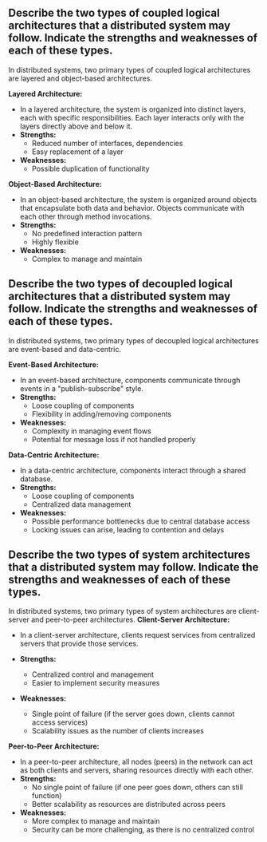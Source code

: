 ## Describe the two types of coupled logical architectures that a distributed system may follow. Indicate the strengths and weaknesses of each of these types.

In distributed systems, two primary types of coupled logical architectures are layered and object-based architectures.

**Layered Architecture:**

- In a layered architecture, the system is organized into distinct layers, each with specific responsibilities. Each layer interacts only with the layers directly above and below it.
- **Strengths:**
  - Reduced number of interfaces, dependencies
  - Easy replacement of a layer
- **Weaknesses:**
  - Possible duplication of functionality

**Object-Based Architecture:**

- In an object-based architecture, the system is organized around objects that encapsulate both data and behavior. Objects communicate with each other through method invocations.
- **Strengths:**
  - No predefined interaction pattern
  - Highly flexible
- **Weaknesses:**
  - Complex to manage and maintain

## Describe the two types of decoupled logical architectures that a distributed system may follow. Indicate the strengths and weaknesses of each of these types.

In distributed systems, two primary types of decoupled logical architectures are event-based and data-centric.

**Event-Based Architecture:**

- In an event-based architecture, components communicate through events in a "publish-subscribe" style.
- **Strengths:**
  - Loose coupling of components
  - Flexibility in adding/removing components
- **Weaknesses:**
  - Complexity in managing event flows
  - Potential for message loss if not handled properly

**Data-Centric Architecture:**

- In a data-centric architecture, components interact through a shared database.
- **Strengths:**
  - Loose coupling of components
  - Centralized data management
- **Weaknesses:**
  - Possible performance bottlenecks due to central database access
  - Locking issues can arise, leading to contention and delays

## Describe the two types of system architectures that a distributed system may follow. Indicate the strengths and weaknesses of each of these types.

In distributed systems, two primary types of system architectures are client-server and peer-to-peer architectures.
**Client-Server Architecture:**

- In a client-server architecture, clients request services from centralized servers that provide those services.
- **Strengths:**

  - Centralized control and management
  - Easier to implement security measures

- **Weaknesses:**
  - Single point of failure (if the server goes down, clients cannot access services)
  - Scalability issues as the number of clients increases

**Peer-to-Peer Architecture:**

- In a peer-to-peer architecture, all nodes (peers) in the network can act as both clients and servers, sharing resources directly with each other.
- **Strengths:**
  - No single point of failure (if one peer goes down, others can still function)
  - Better scalability as resources are distributed across peers
- **Weaknesses:**
  - More complex to manage and maintain
  - Security can be more challenging, as there is no centralized control
